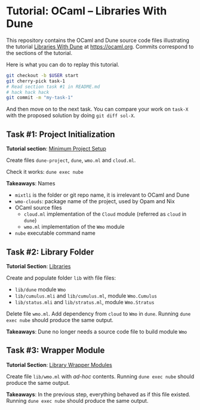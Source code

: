 # Tutorial: OCaml &ndash; Libraries With Dune

This repository contains the OCaml and Dune source code files illustrating the
tutorial [Libraries With Dune](https://ocaml.org/docs/libraries-dune) at
https://ocaml.org. Commits correspond to the sections of the tutorial.

Here is what you can do to replay this tutorial.
```bash
git checkout -b $USER start
git cherry-pick task-1
# Read section task #1 in README.md
# hack hack hack
git commit -m "my-task-1"
```

And then move on to the next task. You can compare your work on `task-X` with
the proposed solution by doing `git diff sol-X`.

## Task #1: Project Initialization

**Tutorial section**: [Minimum Project
Setup](https://ocaml.org/docs/libraries-dune#minimum-project-setup)

Create files `dune-project`, `dune`, `wmo.ml` and `cloud.ml`.

Check it works: `dune exec nube`

**Takeaways**: Names

* `mixtli` is the folder or git repo name, it is irrelevant to OCaml and Dune
* `wmo-clouds`: package name of the project, used by Opam and Nix
* OCaml source files
  * `cloud.ml` implementation of the `Cloud` module (referred as `cloud` in `dune`)
  * `wmo.ml` implementation of the `Wmo` module
* `nube` executable command name

## Task #2: Library Folder

**Tutorial Section**: [Libraries](https://ocaml.org/docs/libraries-dune#libraries)

Create and populate folder `lib` with file files:
* `lib/dune` module `Wmo`
* `lib/cumulus.mli` and `lib/cumulus.ml`, module `Wmo.Cumulus`
* `lib/status.mli` and `lib/stratus.ml`, module `Wmo.Stratus`

Delete file `wmo.ml`. Add dependency from `cloud` to `Wmo` in `dune`. Running
`dune exec nube` should produce the same output.

**Takeaways**: Dune no longer needs a source code file to build module `Wmo`

## Task #3: Wrapper Module

**Tutorial Section**: [Library Wrapper Modules](https://ocaml.org/docs/libraries-dune#library-wrapper-modules)

Create file `lib/wmo.ml` with _ad-hoc_ contents. Running `dune exec nube` should
produce the same output.

**Takeaways**: In the previous step, everything behaved as if this file existed.
Running `dune exec nube` should produce the same output.

